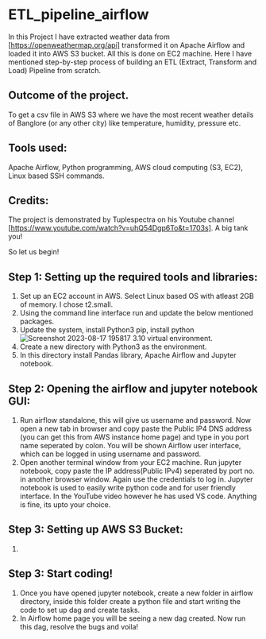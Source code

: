 # ETL_pipeline_airflow
In this Project I have extracted weather data from [https://openweathermap.org/api] transformed it on Apache Airflow and loaded it into AWS S3 bucket. All this is done on EC2 machine.
Here I have mentioned step-by-step process of building an ETL (Extract, Transform and Load) Pipeline from scratch. 

## Outcome of the project.
To get a csv file in AWS S3 where we have the most recent weather details of Banglore (or any other city) like temperature, humidity, pressure etc.

## Tools used:
Apache Airflow, Python programming,
AWS cloud computing (S3, EC2),
Linux based SSH commands.

## Credits:
The project is demonstrated by Tuplespectra on his Youtube channel [https://www.youtube.com/watch?v=uhQ54Dgp6To&t=1703s]. A big tank you!

So let us begin!

## Step 1: Setting up the required tools and libraries:
1. Set up an EC2 account in AWS. Select Linux based OS with atleast 2GB of memory. I chose t2.small.
2. Using the command line interface run and update the below mentioned packages.
3. Update the system, install Python3 pip, install python![Screenshot 2023-08-17 195817](https://github.com/lordchan/ETL_pipeline_airflow/assets/65250505/f97da785-f12d-4a00-8b53-84cf91ab16dd)
3.10 virtual environment.
4. Create a new directory with Python3 as the environment.
5. In this directory install Pandas library, Apache Airflow and Jupyter notebook.
## Step 2: Opening the airflow and jupyter notebook GUI:
1.  Run airflow standalone, this will give us username and password. Now open a new tab in browser and copy paste the Public IP4 DNS address (you can get this from AWS instance home page) and type in you port name seperated by colon. You will be shown Airflow user interface, which can be logged in using username and password.
2.  Open another terminal window from your EC2 machine. Run jupyter notebook, copy paste the IP address(Public IPv4) seperated by port no. in another browser window. Again use the credentials to log in. Jupyter notebook is used to easily write python code and for user friendly interface. In the YouTube video however he has used VS code. Anything is fine, its upto your choice.
## Step 3: Setting up AWS S3 Bucket:
1. 
## Step 3: Start coding!
1.  Once you have opened jupyter notebook, create a new folder in airflow directory, inside this folder create a python file and start writing the code to set up dag and create tasks.
2.  In Airflow home page you will be seeing a new dag created. Now run this dag, resolve the bugs and voila! 

